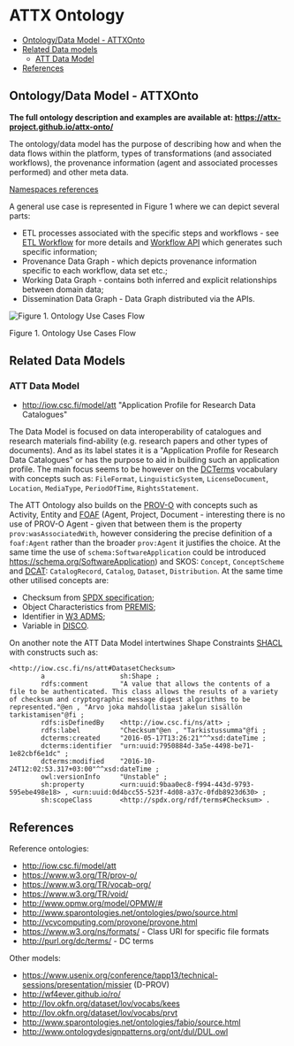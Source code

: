 # ATTX Ontology

<!-- TOC START min:1 max:3 link:true update:false -->
  - [Ontology/Data Model - ATTXOnto](#ontologydata-model---attxonto)
  - [Related Data models](#related-data-models)
    - [ATT Data Model](#att-data-model)
  - [References](#references)

<!-- TOC END -->

## Ontology/Data Model - ATTXOnto

**The full ontology description and examples are available at: https://attx-project.github.io/attx-onto/**

The ontology/data model has the purpose of describing how and when the data flows within the platform, types of transformations (and associated workflows), the provenance information (agent and associated processes performed) and other meta data.

[Namespaces references](Namespaces.md)

A general use case is represented in Figure 1 where we can depict several parts:
* ETL processes associated with the specific steps and workflows - see [ETL Workflow](ETL-Artifacts.md) for more details and [Workflow API](Workflow-API.md) which generates such specific information;
* Provenance Data Graph - which depicts provenance information specific to each workflow, data set etc.;
* Working Data Graph - contains both inferred and explicit relationships between domain data;
* Dissemination Data Graph - Data Graph distributed via the APIs.

![Figure 1. Ontology Use Cases Flow](https://rawgit.com/ATTX-project/ATTX-project.github.io/master/images/ontology_usecase.svg)

Figure 1. Ontology Use Cases Flow

## Related Data Models

### ATT Data Model

* http://iow.csc.fi/model/att "Application Profile for Research Data Catalogues"

The Data Model is focused on data interoperability of catalogues and research materials find-ability (e.g. research papers and other types of documents). And as its label states it is a "Application Profile for Research Data Catalogues" or has the purpose to aid in building such an application profile.
The main focus seems to be however on the [DCTerms](http://dublincore.org/documents/dcmi-terms/#H2) vocabulary with concepts such as: `FileFormat`, `LinguisticSystem`, `LicenseDocument`, `Location`, `MediaType`, `PeriodOfTime`, `RightsStatement`.

The ATT Ontology also builds on the [PROV-O](https://www.w3.org/TR/prov-o/) with concepts such as Activity, Entity and [FOAF](http://xmlns.com/foaf/spec/) (Agent, Project, Document - interesting there is no use of PROV-O Agent - given that between them is the property `prov:wasAssociatedWith`, however considering the precise definition of a `foaf:Agent` rather than the broader `prov:Agent` it justifies the choice. At the same time the use of `schema:SoftwareApplication` could be introduced https://schema.org/SoftwareApplication) and SKOS: `Concept`, `ConceptScheme` and [DCAT](https://www.w3.org/TR/vocab-dcat/): `CatalogRecord`, `Catalog`, `Dataset`, `Distribution`. At the same time other utilised concepts are:
* Checksum from [SPDX specification](https://spdx.org/rdf/terms/);
* Object Characteristics from [PREMIS](http://id.loc.gov/ontologies/premis.html#ObjectCharasteristics);
* Identifier in [W3 ADMS](https://www.w3.org/TR/vocab-adms/);
* Variable in [DISCO](http://rdf-vocabulary.ddialliance.org/discovery.html#RepresentedVariable).

On another note the ATT Data Model intertwines Shape Constraints [SHACL](https://www.w3.org/ns/shacl#) with constructs such as:

```turtle
<http://iow.csc.fi/ns/att#DatasetChecksum>
        a                   sh:Shape ;
        rdfs:comment        "A value that allows the contents of a file to be authenticated. This class allows the results of a variety of checksum and cryptographic message digest algorithms to be represented."@en , "Arvo joka mahdollistaa jakelun sisällön tarkistamisen"@fi ;
        rdfs:isDefinedBy    <http://iow.csc.fi/ns/att> ;
        rdfs:label          "Checksum"@en , "Tarkistussumma"@fi ;
        dcterms:created     "2016-05-17T13:26:21"^^xsd:dateTime ;
        dcterms:identifier  "urn:uuid:7950884d-3a5e-4498-be71-1e82cbf6e1dc" ;
        dcterms:modified    "2016-10-24T12:02:53.317+03:00"^^xsd:dateTime ;
        owl:versionInfo     "Unstable" ;
        sh:property         <urn:uuid:9baa0ec8-f994-443d-9793-595ebe498e18> , <urn:uuid:0d4bcc55-523f-4d08-a37c-0fdb8923d630> ;
        sh:scopeClass       <http://spdx.org/rdf/terms#Checksum> .
```

## References

Reference ontologies:
* http://iow.csc.fi/model/att
* https://www.w3.org/TR/prov-o/
* https://www.w3.org/TR/vocab-org/
* https://www.w3.org/TR/void/
* http://www.opmw.org/model/OPMW/#
* http://www.sparontologies.net/ontologies/pwo/source.html
* http://vcvcomputing.com/provone/provone.html
* https://www.w3.org/ns/formats/ - Class URI for specific file formats
* http://purl.org/dc/terms/ - DC terms

Other models:
* https://www.usenix.org/conference/tapp13/technical-sessions/presentation/missier (D-PROV)
* http://wf4ever.github.io/ro/
* http://lov.okfn.org/dataset/lov/vocabs/kees
* http://lov.okfn.org/dataset/lov/vocabs/prvt
* http://www.sparontologies.net/ontologies/fabio/source.html
* http://www.ontologydesignpatterns.org/ont/dul/DUL.owl

